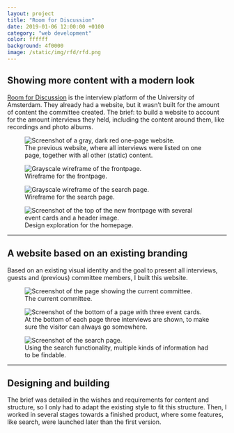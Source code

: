 ```yaml
---
layout: project
title: "Room for Discussion"
date: 2019-01-06 12:00:00 +0100
category: "web development"
color: ffffff
background: 4f0000
image: /static/img/rfd/rfd.png
---
```


## Showing more content with a modern look

[Room for Discussion](https://roomfordiscussion.com/) is the interview platform of the University of Amsterdam. They already had a website, but it wasn’t built for the amount of content the committee created. The brief: to build a website to account for the amount interviews they held, including the content around them, like recordings and photo albums.

<div class="project__picture-group">

  <figure class="project__picture">
    <img class="project__image" alt="Screenshot of a gray, dark red one-page website."
      srcset="/static/img/rfd/old.png 1x,
        /static/img/rfd/old@2x.png 2x"
      src="/static/img/rfd/old.png">
    <figcaption class="project__caption">
      The previous website, where all interviews were listed on one page, together with all other (static) content.
    </figcaption>
  </figure>

  <figure class="project__picture">
    <img class="project__image" alt="Grayscale wireframe of the frontpage."
      srcset="/static/img/rfd/wireframe-1.png 1x,
        /static/img/rfd/wireframe-1@2x.png 2x"
      src="/static/img/rfd/wireframe-1.png">
    <figcaption class="project__caption">
      Wireframe for the frontpage.
    </figcaption>
  </figure>

  <figure class="project__picture">
    <img class="project__image" alt="Grayscale wireframe of the search page."
      srcset="/static/img/rfd/wireframe-2.png 1x,
        /static/img/rfd/wireframe-2@2x.png 2x"
      src="/static/img/rfd/wireframe-2.png">
    <figcaption class="project__caption">
      Wireframe for the search page.
    </figcaption>
  </figure>

  <figure class="project__picture">
    <img class="project__image" alt="Screenshot of the top of the new frontpage with several event cards and a header image."
      srcset="/static/img/rfd/homepage-exploration.png 1x,
        /static/img/rfd/homepage-exploration.png 2x"
      src="/static/img/rfd/homepage-exploration.png">
    <figcaption class="project__caption">
      Design exploration for the homepage.
    </figcaption>
  </figure>

</div>











---

## A website based on an existing branding

Based on an existing visual identity and the goal to present all interviews, guests and (previous) committee members, I built this website.

<div class="project__picture-group">

  <figure class="project__picture">
    <img class="project__image" alt="Screenshot of the page showing the current committee."
      srcset="/static/img/rfd/members.png 1x,
        /static/img/rfd/members@2x.png 2x"
      src="/static/img/rfd/members.png">
    <figcaption class="project__caption">
      The current committee.
    </figcaption>
  </figure>

  <figure class="project__picture">
    <img class="project__image" alt="Screenshot of the bottom of a page with three event cards."
      srcset="/static/img/rfd/recommended.png 1x,
        /static/img/rfd/recommended@2x.png 2x"
      src="/static/img/rfd/recommended.png">
    <figcaption class="project__caption">
      At the bottom of each page three interviews are shown, to make sure the visitor can always go somewhere.
    </figcaption>
  </figure>

  <figure class="project__picture">
    <img class="project__image" alt="Screenshot of the search page."
      srcset="/static/img/rfd/search.png 1x,
        /static/img/rfd/search@2x.png 2x"
      src="/static/img/rfd/search.png">
    <figcaption class="project__caption">
      Using the search functionality, multiple kinds of information had to be findable.
    </figcaption>
  </figure>

</div>


---

## Designing and building

The brief was detailed in the wishes and requirements for content and structure, so I only had to adapt the existing style to fit this structure. Then, I worked in several stages towards a finished product, where some features, like search, were launched later than the first version.
